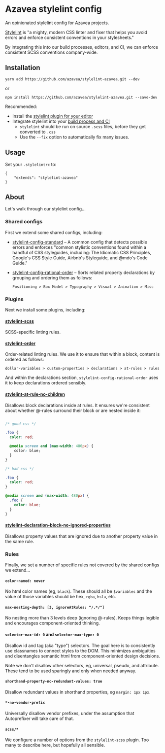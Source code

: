 # Azavea stylelint config

An opinionated stylelint config for Azavea projects.

[Stylelint](https://stylelint.io/) is "a mighty, modern CSS linter and fixer that
helps you avoid errors and enforce consistent conventions in your stylesheets."

By integrating this into our build processes, editors, and CI, we can enforce
consistent SCSS conventions company-wide.

## Installation

```
yarn add https://github.com/azavea/stylelint-azavea.git --dev
```

or

```
npm install https://github.com/azavea/stylelint-azavea.git --save-dev
```

Recommended:
- Install the [stylelint plugin for your editor](https://stylelint.io/user-guide/complementary-tools/)
- Integrate stylelint into your [build process and CI](https://stylelint.io/user-guide/complementary-tools/)
  - `stylelint` should be run on source `.scss` files, before they get converted to `.css`
  - Use the `--fix` option to automatically fix many issues.

## Usage

Set your `.stylelintrc` to:

```
{
    "extends": "stylelint-azavea"
}
```

## About

Let's walk through our stylelint config…

### Shared configs

First we extend some shared configs, including:

- [stylelint-config-standard](https://github.com/stylelint/stylelint-config-standard) –
A common config that detects possible errors and enforces "common stylistic conventions
found within a handful of CSS styleguides, including: The Idiomatic CSS Principles,
Google's CSS Style Guide, Airbnb's Styleguide, and @mdo's Code Guide."

- [stylelint-config-rational-order](https://www.npmjs.com/package/stylelint-config-rational-order) –
Sorts related property declarations by grouping and ordering them as follows:

  `Positioning > Box Model > Typography > Visual > Animation > Misc`


### Plugins

Next we install some plugins, including:

#### [stylelint-scss](https://github.com/kristerkari/stylelint-scss)

SCSS-specific linting rules.

#### [stylelint-order](https://github.com/hudochenkov/stylelint-order)

Order-related linting rules. We use it to ensure that within a block, content is
ordered as follows:

`dollar-variables > custom-properties > declarations > at-rules > rules`

And within the declarations section, `stylelint-config-rational-order` uses it
to keep declarations ordered sensibly.

#### [stylelint-at-rule-no-children](https://github.com/adityavm/stylelint-at-rule-no-children)

Disallows block declarations inside at rules. It ensures we're consistent about
whether @-rules surround their block or are nested inside it:

```css

/* good css */

.foo {
  color: red;

  @media screen and (max-width: 480px) {
    color: blue;
  }
}

/* bad css */

.foo {
  color: red;
}

@media screen and (max-width: 480px) {
  .foo {
    color: blue;
  }
}

```

#### [stylelint-declaration-block-no-ignored-properties](https://github.com/kristerkari/stylelint-declaration-block-no-ignored-properties)

Disallows property values that are ignored due to another property value in the same rule.

### Rules

Finally, we set a number of specific rules not covered by the shared configs we extend…

#### `color-named: never`

No html color names (eg, `black`). These should all be `$variables` and the value
of those variables should be hex, `rgba`, `hsla`, etc.

#### `max-nesting-depth: [3, ignoreAtRules: "/.*/"]`

No nesting more than 3 levels deep (ignoring @-rules). Keeps things legible and
encourages component-oriented thinking.

#### `selector-max-id: 0` and `selector-max-type: 0`

Disallow id and tag (aka "type") selectors. The goal here is to  consistently
use classnames to connect styles to the DOM. This minimizes ambiguities and
disentangles semantic html from component-oriented design decisions.

Note we don't disallow other selectors, eg, universal, pseudo, and attribute.
These tend to be used sparingly and only when needed anyway.

#### `shorthand-property-no-redundant-values: true`

Disallow redundant values in shorthand properties, eg `margin: 1px 1px`.

#### `*-no-vendor-prefix`

Universally disallow vendor prefixes, under the assumption that Autoprefixer will
take care of that.

#### `scss/*`

We configure a number of options from the `stylelint-scss` plugin. Too many to
describe here, but hopefully all sensible.
